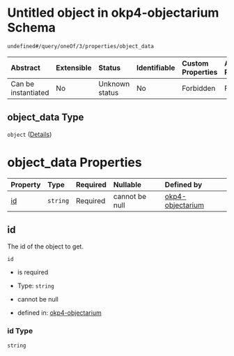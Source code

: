 # Untitled object in okp4-objectarium Schema

```txt
undefined#/query/oneOf/3/properties/object_data
```

| Abstract            | Extensible | Status         | Identifiable | Custom Properties | Additional Properties | Access Restrictions | Defined In                                                                     |
| :------------------ | :--------- | :------------- | :----------- | :---------------- | :-------------------- | :------------------ | :----------------------------------------------------------------------------- |
| Can be instantiated | No         | Unknown status | No           | Forbidden         | Forbidden             | none                | [okp4-objectarium.json\*](schema/okp4-objectarium.json "open original schema") |

## object\_data Type

`object` ([Details](okp4-objectarium-querymsg-oneof-objectdata-properties-object_data.md))

# object\_data Properties

| Property  | Type     | Required | Nullable       | Defined by                                                                                                                                                             |
| :-------- | :------- | :------- | :------------- | :--------------------------------------------------------------------------------------------------------------------------------------------------------------------- |
| [id](#id) | `string` | Required | cannot be null | [okp4-objectarium](okp4-objectarium-querymsg-oneof-objectdata-properties-object_data-properties-id.md "undefined#/query/oneOf/3/properties/object_data/properties/id") |

## id

The id of the object to get.

`id`

* is required

* Type: `string`

* cannot be null

* defined in: [okp4-objectarium](okp4-objectarium-querymsg-oneof-objectdata-properties-object_data-properties-id.md "undefined#/query/oneOf/3/properties/object_data/properties/id")

### id Type

`string`
